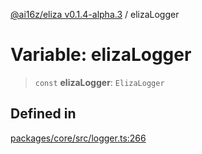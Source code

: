 [@ai16z/eliza v0.1.4-alpha.3](../index.md) / elizaLogger

# Variable: elizaLogger

> `const` **elizaLogger**: `ElizaLogger`

## Defined in

[packages/core/src/logger.ts:266](https://github.com/ai16z/eliza/blob/main/packages/core/src/logger.ts#L266)
